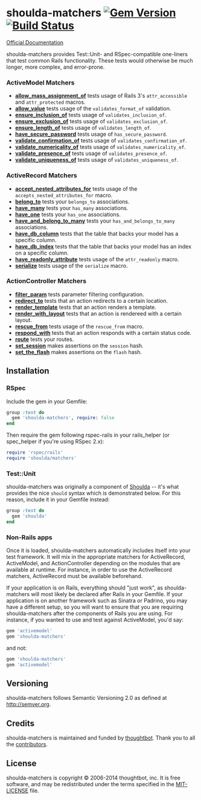 # shoulda-matchers [![Gem Version][fury-badge]][fury] [![Build Status][travis-badge]][travis]

[Official Documentation][rubydocs]

shoulda-matchers provides Test::Unit- and RSpec-compatible one-liners that test
common Rails functionality. These tests would otherwise be much longer, more
complex, and error-prone.

### ActiveModel Matchers

* **[allow_mass_assignment_of](Shoulda/Matchers/ActiveModel.html#allow_mass_assignment_of-instance_method)**
  tests usage of Rails 3's `attr_accessible` and `attr_protected` macros.
* **[allow_value](Shoulda/Matchers/ActiveModel.html#allow_value-instance_method)**
  tests usage of the `validates_format_of` validation.
* **[ensure_inclusion_of](Shoulda/Matchers/ActiveModel.html#ensure_inclusion_of-instance_method)**
  tests usage of `validates_inclusion_of`.
* **[ensure_exclusion_of](Shoulda/Matchers/ActiveModel.html#ensure_exclusion_of-instance_method)**
  tests usage of `validates_exclusion_of`.
* **[ensure_length_of](Shoulda/Matchers/ActiveModel.html#ensure_length_of-instance_method)**
  tests usage of `validates_length_of`.
* **[have_secure_password](Shoulda/Matchers/ActiveModel.html#have_secure_password-instance_method)**
  tests usage of `has_secure_password`.
* **[validate_confirmation_of](Shoulda/Matchers/ActiveModel.html#validate_confirmation_of-instance_method)**
  tests usage of `validates_confirmation_of`.
* **[validate_numericality_of](Shoulda/Matchers/ActiveModel.html#validate_numericality_of-instance_method)**
  tests usage of `validates_numericality_of`.
* **[validate_presence_of](Shoulda/Matchers/ActiveModel.html#validate_presence_of-instance_method)**
  tests usage of `validates_presence_of`.
* **[validate_uniqueness_of](Shoulda/Matchers/ActiveModel.html#validate_uniqueness_of-instance_method)**
  tests usage of `validates_uniqueness_of`.

### ActiveRecord Matchers

* **[accept_nested_attributes_for](Shoulda/Matchers/ActiveModel.html#accept_nested_attributes_for-instance_method)**
  tests usage of the `accepts_nested_attributes_for` macro.
* **[belong_to](Shoulda/Matchers/ActiveModel.html#belong_to-instance_method)**
  tests your `belongs_to` associations.
* **[have_many](Shoulda/Matchers/ActiveModel.html#have_many-instance_method)**
  tests your `has_many` associations.
* **[have_one](Shoulda/Matchers/ActiveModel.html#have_one-instance_method)**
  tests your `has_one` associations.
* **[have_and_belong_to_many](Shoulda/Matchers/ActiveModel.html#have_and_belong_to_many-instance_method)**
  tests your `has_and_belongs_to_many` associations.
* **[have_db_column](Shoulda/Matchers/ActiveModel.html#have_db_column-instance_method)**
  tests that the table that backs your model has a specific column.
* **[have_db_index](Shoulda/Matchers/ActiveModel.html#have_db_index-instance_method)**
  tests that the table that backs your model has an index on a specific column.
* **[have_readonly_attribute](Shoulda/Matchers/ActiveModel.html#have_readonly_attribute-instance_method)**
  tests usage of the `attr_readonly` macro.
* **[serialize](Shoulda/Matchers/ActiveModel.html#serialize-instance_method)**
  tests usage of the `serialize` macro.

### ActionController Matchers

* **[filter_param](Shoulda/Matchers/ActiveModel.html#filter_param-instance_method)**
  tests parameter filtering configuration.
* **[redirect_to](Shoulda/Matchers/ActiveModel.html#redirect_to-instance_method)**
  tests that an action redirects to a certain location.
* **[render_template](Shoulda/Matchers/ActiveModel.html#render_template-instance_method)**
  tests that an action renders a template.
* **[render_with_layout](Shoulda/Matchers/ActiveModel.html#render_with_layout-instance_method)**
  tests that an action is rendereed with a certain layout.
* **[rescue_from](Shoulda/Matchers/ActiveModel.html#rescue_from-instance_method)**
  tests usage of the `rescue_from` macro.
* **[respond_with](Shoulda/Matchers/ActiveModel.html#respond_with-instance_method)**
  tests that an action responds with a certain status code.
* **[route](Shoulda/Matchers/ActiveModel.html#route-instance_method)**
  tests your routes.
* **[set_session](Shoulda/Matchers/ActiveModel.html#set_session-instance_method)**
  makes assertions on the `session` hash.
* **[set_the_flash](Shoulda/Matchers/ActiveModel.html#set_the_flash-instance_method)**
  makes assertions on the `flash` hash.

## Installation

### RSpec

Include the gem in your Gemfile:

``` ruby
group :test do
  gem 'shoulda-matchers', require: false
end
```

Then require the gem following rspec-rails in your rails_helper (or spec_helper
if you're using RSpec 2.x):

``` ruby
require 'rspec/rails'
require 'shoulda/matchers'
```

### Test::Unit

shoulda-matchers was originally a component of
[Shoulda](http://github.com/thoughtbot/shoulda) -- it's what provides the nice
`should` syntax which is demonstrated below. For this reason, include it in
your Gemfile instead:

```ruby
group :test do
  gem 'shoulda'
end
```

### Non-Rails apps

Once it is loaded, shoulda-matchers automatically includes itself into your test
framework. It will mix in the appropriate matchers for ActiveRecord,
ActiveModel, and ActionController depending on the modules that are available at
runtime. For instance, in order to use the ActiveRecord matchers, ActiveRecord
must be available beforehand.

If your application is on Rails, everything should "just work", as
shoulda-matchers will most likely be declared after Rails in your Gemfile. If
your application is on another framework such as Sinatra or Padrino, you may
have a different setup, so you will want to ensure that you are requiring
shoulda-matchers after the components of Rails you are using. For instance,
if you wanted to use and test against ActiveModel, you'd say:

```ruby
gem 'activemodel'
gem 'shoulda-matchers'
```

and not:

```ruby
gem 'shoulda-matchers'
gem 'activemodel'
```

## Versioning

shoulda-matchers follows Semantic Versioning 2.0 as defined at
<http://semver.org>.

## Credits

shoulda-matchers is maintained and funded by [thoughtbot][community]. Thank you
to all the [contributors][contributors].

## License

shoulda-matchers is copyright © 2006-2014 thoughtbot, inc. It is free software,
and may be redistributed under the terms specified in the
[MIT-LICENSE](MIT-LICENSE) file.

[fury-badge]: https://badge.fury.io/rb/shoulda-matchers.png
[fury]: http://badge.fury.io/rb/shoulda-matchers
[travis-badge]: https://secure.travis-ci.org/thoughtbot/shoulda-matchers.png?branch=master
[travis]: http://travis-ci.org/thoughtbot/shoulda-matchers
[rubydocs]: http://rubydoc.info/github/thoughtbot/shoulda-matchers/master/frames
[community]: http://thoughtbot.com/community
[contributors]: https://github.com/thoughtbot/shoulda-matchers/contributors
